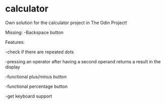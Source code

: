 # calculator
Own solution for the calculator project in The Odin Project!

Missing:
-Backspace button

Features:

-check if there are repeated dots

-pressing an operator after having a second operand returns a result in the display

-functional plus/minus button

-functional percentage button

-get keyboard support
